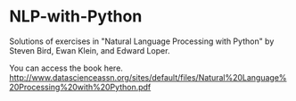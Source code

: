 # NLP-with-Python

Solutions of exercises in "Natural Language Processing with Python" by Steven Bird, Ewan Klein, and Edward Loper.

You can access the book here.
http://www.datascienceassn.org/sites/default/files/Natural%20Language%20Processing%20with%20Python.pdf
